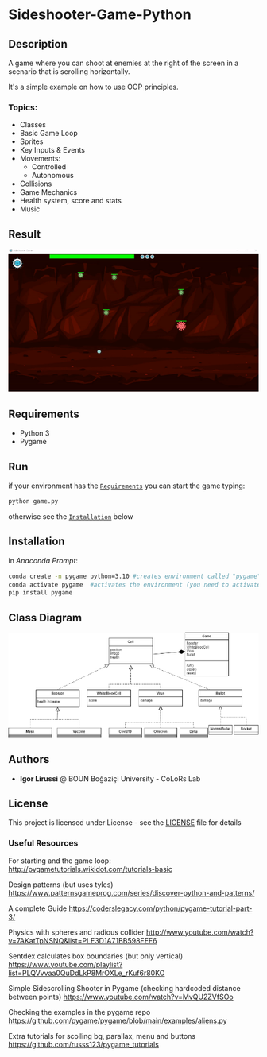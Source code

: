 # Sideshooter-Game-Python
## Description 
A game where you can shoot at enemies at the right of the screen in a scenario that is scrolling horizontally.

It's a simple example on how to use OOP principles.
### Topics:
- Classes 
- Basic Game Loop
- Sprites
- Key Inputs & Events
- Movements:
	- Controlled
	- Autonomous
- Collisions
- Game Mechanics
- Health system, score and stats
- Music

## Result
![Result](./img/result.gif)

## Requirements
- Python 3
- Pygame

## Run
if your environment has the [`Requirements`](#requirements) you can start the game typing: 
```bash
python game.py
```
otherwise see the  [`Installation`](#installation) below

## Installation
in *Anaconda Prompt*:
```bash
conda create -n pygame python=3.10 #creates environment called "pygame" with python
conda activate pygame  #activates the environment (you need to activate the environment every time)
pip install pygame
```

## Class Diagram
![ClassDiagram](./diagrams/SimpleClassDiagram.png)

## Authors
* **Igor Lirussi** @ BOUN Boğaziçi University - CoLoRs Lab

## License
This project is licensed under License - see the [LICENSE](LICENSE) file for details

### Useful Resources

For starting and the game loop:
 http://pygametutorials.wikidot.com/tutorials-basic

Design patterns (but uses tyles)
 https://www.patternsgameprog.com/series/discover-python-and-patterns/

A complete Guide
 https://coderslegacy.com/python/pygame-tutorial-part-3/

Physics with spheres and radious collider
 http://www.youtube.com/watch?v=7AKatTpNSNQ&list=PLE3D1A71BB598FEF6

Sentdex calculates box boundaries (but only vertical)
 https://www.youtube.com/playlist?list=PLQVvvaa0QuDdLkP8MrOXLe_rKuf6r80KO

Simple Sidescrolling Shooter in Pygame (checking hardcoded distance between points)
 https://www.youtube.com/watch?v=MvQU2ZVfSOo

Checking the examples in the pygame repo
 https://github.com/pygame/pygame/blob/main/examples/aliens.py
 
Extra tutorials for scolling bg, parallax, menu and buttons
 https://github.com/russs123/pygame_tutorials
